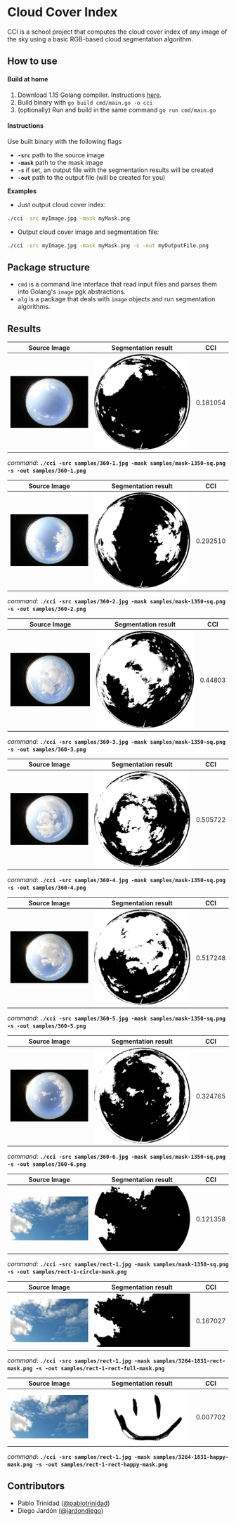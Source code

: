 # Cloud Cover Index

CCI is a school project that computes the cloud cover index of any image of the sky using
a basic RGB-based cloud segmentation algorithm.

## How to use

#### Build at home

1. Download 1.15 Golang compiler. Instructions [here](https://golang.org/doc/install).
2. Build binary with `go build cmd/main.go -o cci`
3. (optionally) Run and build in the same command `go run cmd/main.go`

#### Instructions

Use built binary with the following flags
- **`-src`** path to the source image
- **`-mask`** path to the mask image
- **`-s`** if set, an output file with the segmentation results will be created
- **`-out`** path to the output file (will be created for you)

**Examples**

- Just output cloud cover index:

```sh
./cci -src myImage.jpg -mask myMask.png
```

- Output cloud cover image and segmentation file:

```sh
./cci -src myImage.jpg -mask myMask.png -s -out myOutputFile.png
```

## Package structure

* `cmd` is a command line interface that read input files and parses them into Golang's `image` pgk abstractions.
* `alg` is a package that deals with `image` objects and run segmentation algorithms.


## Results

| Source Image   |                Segmentation result           | CCI           |
| :-------------------------: | :-----------------------------: | :-----------: |
| ![360-1](samples/360-1.jpg) | ![360-1 seg](samples/360-1.png) | 0.181054      |

*command*: **`./cci -src samples/360-1.jpg -mask samples/mask-1350-sq.png -s -out samples/360-1.png`**


| Source Image   |                Segmentation result           | CCI           |
| :-------------------------: | :-----------------------------: | :-----------: |
| ![360-2](samples/360-2.jpg) | ![360-2 seg](samples/360-2.png) | 0.292510      |

*command*: **`./cci -src samples/360-2.jpg -mask samples/mask-1350-sq.png -s -out samples/360-2.png`**

| Source Image   |                Segmentation result           | CCI           |
| :-------------------------: | :-----------------------------: | :-----------: |
| ![360-3](samples/360-3.jpg) | ![360-3 seg](samples/360-3.png) | 0.44803       |

*command*: **`./cci -src samples/360-3.jpg -mask samples/mask-1350-sq.png -s -out samples/360-3.png`**

| Source Image   |                Segmentation result           | CCI           |
| :-------------------------: | :-----------------------------: | :-----------: |
| ![360-4](samples/360-4.jpg) | ![360-4 seg](samples/360-4.png) | 0.505722      |


*command*: **`./cci -src samples/360-4.jpg -mask samples/mask-1350-sq.png -s -out samples/360-4.png`**

| Source Image   |                Segmentation result           | CCI           |
| :-------------------------: | :-----------------------------: | :-----------: |
| ![360-5](samples/360-5.jpg) | ![360-5 seg](samples/360-5.png) | 0.517248      |

*command*: **`./cci -src samples/360-5.jpg -mask samples/mask-1350-sq.png -s -out samples/360-5.png`**

| Source Image   |                Segmentation result           | CCI           |
| :-------------------------: | :-----------------------------: | :-----------: |
| ![360-6](samples/360-6.jpg) | ![360-6 seg](samples/360-6.png) | 0.324765      |

*command*: **`./cci -src samples/360-6.jpg -mask samples/mask-1350-sq.png -s -out samples/360-6.png`**

| Source Image   |                Segmentation result           | CCI           |
| :-------------------------: | :-----------------------------: | :-----------: |
| ![rect-1](samples/rect-1.jpg) | ![rect-1 seg](samples/rect-1-circle-mask.png) |  0.121358      |

*command*: **`./cci -src samples/rect-1.jpg -mask samples/mask-1350-sq.png -s -out samples/rect-1-circle-mask.png`**

| Source Image   |                Segmentation result           | CCI           |
| :-------------------------: | :-----------------------------: | :-----------: |
| ![rect-1](samples/rect-1.jpg) | ![rect-1 seg](samples/rect-1-rect-full-mask.png) |  0.167027     |

*command*: **`./cci -src samples/rect-1.jpg -mask samples/3264-1831-rect-mask.png -s -out samples/rect-1-rect-full-mask.png`**

| Source Image   |                Segmentation result           | CCI           |
| :-------------------------: | :-----------------------------: | :-----------: |
| ![rect-1](samples/rect-1.jpg) | ![rect-1 seg](samples/rect-1-rect-happy-mask.png) |  0.007702     |

*command*: **`./cci -src samples/rect-1.jpg -mask samples/3264-1831-happy-mask.png -s -out samples/rect-1-rect-happy-mask.png`**

 ## Contributors
 
 - Pablo Trinidad ([@pablotrinidad](https://github.com/pablotrinidad))
 - Diego Jardón ([@jardondiego](https://github.com/jardondiego))
 



